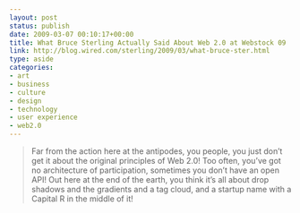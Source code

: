 ```yaml
---
layout: post
status: publish
date: 2009-03-07 00:10:17+00:00
title: What Bruce Sterling Actually Said About Web 2.0 at Webstock 09 | Beyond the Beyond from Wired.com
link: http://blog.wired.com/sterling/2009/03/what-bruce-ster.html
type: aside
categories:
- art
- business
- culture
- design
- technology
- user experience
- web2.0
---
```


> Far from the action here at the antipodes, you people, you just don’t get it about the original principles of Web 2.0! Too often, you’ve got no architecture of participation, sometimes you don’t have an open API! Out here at the end of the earth, you think it’s all about drop shadows and the gradients and a tag cloud, and a startup name with a Capital R in the middle of it!
